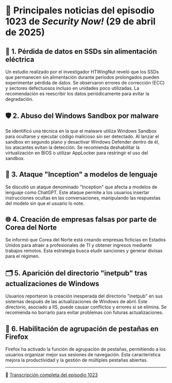 # 📰 Principales noticias del episodio 1023 de *Security Now!* (29 de abril de 2025)

## 🧪 1. Pérdida de datos en SSDs sin alimentación eléctrica
Un estudio realizado por el investigador HTWingNut reveló que los SSDs que permanecen sin alimentación durante períodos prolongados pueden experimentar pérdida de datos. Se observaron errores de corrección (ECC) y sectores defectuosos incluso en unidades poco utilizadas. La recomendación es reescribir los datos periódicamente para evitar la degradación.

## 🛡️ 2. Abuso del Windows Sandbox por malware
Se identificó una técnica en la que el malware utiliza Windows Sandbox para ocultarse y ejecutar código malicioso sin ser detectado. Al lanzar el sandbox en segundo plano y desactivar Windows Defender dentro de él, los atacantes evitan la detección. Se recomienda deshabilitar la virtualización en BIOS o utilizar AppLocker para restringir el uso del sandbox.

## 🧠 3. Ataque "Inception" a modelos de lenguaje
Se discutió un ataque denominado "Inception" que afecta a modelos de lenguaje como ChatGPT. Este ataque permite a los usuarios insertar instrucciones ocultas en las conversaciones, manipulando las respuestas del modelo sin que el usuario lo note.

## 🌐 4. Creación de empresas falsas por parte de Corea del Norte
Se informó que Corea del Norte está creando empresas ficticias en Estados Unidos para atraer a profesionales de TI y obtener ingresos mediante trabajos remotos. Esta estrategia busca eludir sanciones y generar divisas para el régimen.

## 🗂️ 5. Aparición del directorio "inetpub" tras actualizaciones de Windows
Usuarios reportaron la creación inesperada del directorio "inetpub" en sus sistemas después de las actualizaciones de Windows de abril. Este directorio, asociado a IIS, puede causar conflictos y errores si se elimina. Se recomienda no borrarlo para evitar problemas con futuras actualizaciones.

## 🧩 6. Habilitación de agrupación de pestañas en Firefox
Firefox ha activado la función de agrupación de pestañas, permitiendo a los usuarios organizar mejor sus sesiones de navegación. Esta característica mejora la productividad y la gestión de múltiples pestañas abiertas.

---

🔗 [Transcripción completa del episodio 1023](https://www.grc.com/sn/sn-1023.htm)
